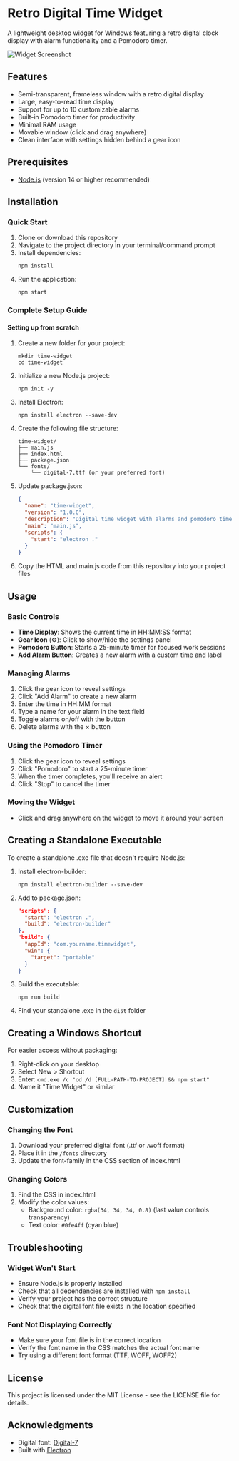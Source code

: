 # Retro Digital Time Widget

A lightweight desktop widget for Windows featuring a retro digital clock display with alarm functionality and a Pomodoro timer.

![Widget Screenshot](screenshot.png)

## Features

- Semi-transparent, frameless window with a retro digital display
- Large, easy-to-read time display
- Support for up to 10 customizable alarms
- Built-in Pomodoro timer for productivity
- Minimal RAM usage
- Movable window (click and drag anywhere)
- Clean interface with settings hidden behind a gear icon

## Prerequisites

- [Node.js](https://nodejs.org/) (version 14 or higher recommended)

## Installation

### Quick Start

1. Clone or download this repository
2. Navigate to the project directory in your terminal/command prompt
3. Install dependencies:
   ```
   npm install
   ```
4. Run the application:
   ```
   npm start
   ```

### Complete Setup Guide

#### Setting up from scratch

1. Create a new folder for your project:
   ```
   mkdir time-widget
   cd time-widget
   ```

2. Initialize a new Node.js project:
   ```
   npm init -y
   ```

3. Install Electron:
   ```
   npm install electron --save-dev
   ```

4. Create the following file structure:
   ```
   time-widget/
   ├── main.js
   ├── index.html
   ├── package.json
   └── fonts/
       └── digital-7.ttf (or your preferred font)
   ```

5. Update package.json:
   ```json
   {
     "name": "time-widget",
     "version": "1.0.0",
     "description": "Digital time widget with alarms and pomodoro timer",
     "main": "main.js",
     "scripts": {
       "start": "electron ."
     }
   }
   ```

6. Copy the HTML and main.js code from this repository into your project files

## Usage

### Basic Controls

- **Time Display**: Shows the current time in HH:MM:SS format
- **Gear Icon** (⚙️): Click to show/hide the settings panel
- **Pomodoro Button**: Starts a 25-minute timer for focused work sessions
- **Add Alarm Button**: Creates a new alarm with a custom time and label

### Managing Alarms

1. Click the gear icon to reveal settings
2. Click "Add Alarm" to create a new alarm
3. Enter the time in HH:MM format
4. Type a name for your alarm in the text field
5. Toggle alarms on/off with the button
6. Delete alarms with the × button

### Using the Pomodoro Timer

1. Click the gear icon to reveal settings
2. Click "Pomodoro" to start a 25-minute timer
3. When the timer completes, you'll receive an alert
4. Click "Stop" to cancel the timer

### Moving the Widget

- Click and drag anywhere on the widget to move it around your screen

## Creating a Standalone Executable

To create a standalone .exe file that doesn't require Node.js:

1. Install electron-builder:
   ```
   npm install electron-builder --save-dev
   ```

2. Add to package.json:
   ```json
   "scripts": {
     "start": "electron .",
     "build": "electron-builder"
   },
   "build": {
     "appId": "com.yourname.timewidget",
     "win": {
       "target": "portable"
     }
   }
   ```

3. Build the executable:
   ```
   npm run build
   ```

4. Find your standalone .exe in the `dist` folder

## Creating a Windows Shortcut

For easier access without packaging:

1. Right-click on your desktop
2. Select New > Shortcut
3. Enter: `cmd.exe /c "cd /d [FULL-PATH-TO-PROJECT] && npm start"`
4. Name it "Time Widget" or similar

## Customization

### Changing the Font

1. Download your preferred digital font (.ttf or .woff format)
2. Place it in the `/fonts` directory
3. Update the font-family in the CSS section of index.html

### Changing Colors

1. Find the CSS in index.html
2. Modify the color values:
   - Background color: `rgba(34, 34, 34, 0.8)` (last value controls transparency)
   - Text color: `#0fe4ff` (cyan blue)

## Troubleshooting

### Widget Won't Start

- Ensure Node.js is properly installed
- Check that all dependencies are installed with `npm install`
- Verify your project has the correct structure
- Check that the digital font file exists in the location specified

### Font Not Displaying Correctly

- Make sure your font file is in the correct location
- Verify the font name in the CSS matches the actual font name
- Try using a different font format (TTF, WOFF, WOFF2)

## License

This project is licensed under the MIT License - see the LICENSE file for details.

## Acknowledgments

- Digital font: [Digital-7](https://www.dafont.com/digital-7.font)
- Built with [Electron](https://www.electronjs.org/)
